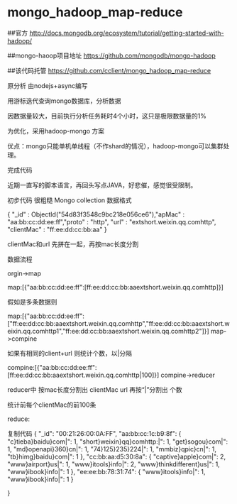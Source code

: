 # mongo_hadoop_map-reduce
##官方 http://docs.mongodb.org/ecosystem/tutorial/getting-started-with-hadoop/

##mongo-haoop项目地址 https://github.com/mongodb/mongo-hadoop

##该代码托管 https://github.com/cclient/mongo_hadoop_map-reduce

原分析 由nodejs+async编写

用游标迭代查询mongo数据库，分析数据

因数据量较大，目前执行分析任务耗时4个小时，这只是极限数据量的1%

为优化，采用hadoop-mongo 方案

优点：mongo只能单机单线程（不作shard的情况），hadoop-mongo可以集群处理。

完成代码

近期一直写的脚本语言，再回头写点JAVA，好悲催，感觉很受限制。
 
初步代码 很粗糙
Mongo collection 数据格式

{
    "_id" : ObjectId("54d83f3548c9bc218e056ce6"),"apMac" : "aa:bb:cc:dd:ee:ff","proto" : "http",
    "url" : "extshort.weixin.qq.comhttp",
    "clientMac" : "ff:ee:dd:cc:bb:aa"
}
 

clientMac和url 先拼在一起，再按mac长度分割

数据流程 

orgin->map

map:[{"aa:bb:cc:dd:ee:ff":[ff:ee:dd:cc:bb:aaextshort.weixin.qq.comhttp]}]
 

假如是多条数据则 

map:[{"aa:bb:cc:dd:ee:ff":["ff:ee:dd:cc:bb:aaextshort.weixin.qq.comhttp","ff:ee:dd:cc:bb:aaextshort.weixin.qq.comhttp1","ff:ee:dd:cc:bb:aaextshort.weixin.qq.comhttp2"]}]
map->compine

如果有相同的client+url 则统计个数，以|分隔

compine:[{"aa:bb:cc:dd:ee:ff":[ff:ee:dd:cc:bb:aaextshort.weixin.qq.comhttp|100]}]
compine->reducer

reducer中 按mac长度分割出 clientMac url 再按“|”分割出 个数

统计前每个clientMac的前100条

reduce:

复制代码
{
    "_id": "00:21:26:00:0A:FF",
    "aa:bb:cc:1c:b9:8f": {
        "c}tieba}baidu}com|": 1,
        "short}weixin}qq}comhttp:|": 1,
        "get}sogou}com|": 1,
        "md}openapi}360}cn|": 1,
        "74}125}235}224|": 1,
        "mmbiz}qpic}cn|": 1,
        "tb}himg}baidu}com|": 1
    },
    "cc:bb:aa:d5:30:8a": {
        "captive}apple}com|": 2,
        "www}airport}us|": 1,
        "www}itools}info|": 2,
        "www}thinkdifferent}us|": 1,
        "www}ibook}info|": 1
    },
    "ee:ee:bb:78:31:74": {
        "www}itools}info|": 1,
        "www}ibook}info|": 1
    }
    
}
